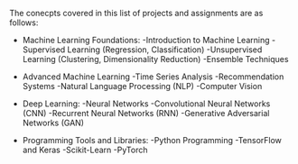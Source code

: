 The conecpts covered in this list of projects and assignments are as follows:

* Machine Learning Foundations:
 -Introduction to Machine Learning
 -Supervised Learning (Regression, Classification)
 -Unsupervised Learning (Clustering, Dimensionality Reduction)
 -Ensemble Techniques

* Advanced Machine Learning
 -Time Series Analysis
 -Recommendation Systems
 -Natural Language Processing (NLP)
 -Computer Vision

* Deep Learning:
 -Neural Networks
 -Convolutional Neural Networks (CNN)
 -Recurrent Neural Networks (RNN)
 -Generative Adversarial Networks (GAN)

* Programming Tools and Libraries:
 -Python Programming
 -TensorFlow and Keras
 -Scikit-Learn
 -PyTorch
